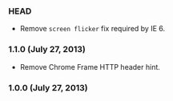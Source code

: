 ### HEAD

* Remove `screen flicker` fix required by IE 6.

### 1.1.0 (July 27, 2013)

* Remove Chrome Frame HTTP header hint.

### 1.0.0 (July 27, 2013)

